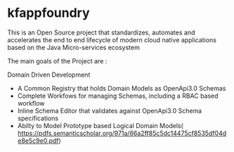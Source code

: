 # kfappfoundry
This is an Open Source project that standardizes, automates and accelerates the end to end lifecycle of modern cloud native applications based on the Java Micro-services ecosystem

The main goals of the Project are :

Domain Driven Development

- A Common Registry that holds Domain Models as OpenApi3.0 Schemas
- Complete Workfows for managing Schemas, including a RBAC based workflow 
- Inline Schema Editor that validates against OpenApi3.0 Schema specifications
- Abilty to Model Prototype based Logical Domain Models( https://pdfs.semanticscholar.org/971a/66a2ff85c5dc14475cf8535df04de8e5c9e0.pdf)

